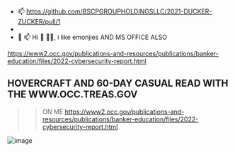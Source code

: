 - 📫 https://github.com/BSCPGROUPHOLDINGSLLC/2021-DUCKER-ZUCKER/pull/1
- 
- 👋 📫 Hi  👀 🌱💞️, i like emonjies AND MS OFFICE ALSO

https://www2.occ.gov/publications-and-resources/publications/banker-education/files/2022-cybersecurity-report.html

## HOVERCRAFT AND 60-DAY CASUAL READ WITH THE WWW.OCC.TREAS.GOV
>> ON ME
>> https://www2.occ.gov/publications-and-resources/publications/banker-education/files/2022-cybersecurity-report.html

![image](https://user-images.githubusercontent.com/70865813/182499670-4f9f0dce-f3d6-4cd0-9966-e12a1c72cda3.png)

<!---
BSCPGROUPHOLDINGSLLC/BSCPGROUPHOLDINGSLLC is a ✨ special ✨ repository because its `README.md` (this file) appears on your GitHub profile.
You can click the Preview link to take a look at your changes.
--->
